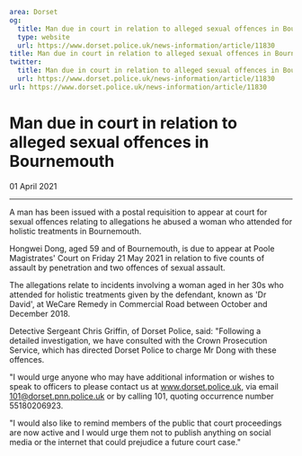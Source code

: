 ```yaml
area: Dorset
og:
  title: Man due in court in relation to alleged sexual offences in Bournemouth
  type: website
  url: https://www.dorset.police.uk/news-information/article/11830
title: Man due in court in relation to alleged sexual offences in Bournemouth |
twitter:
  title: Man due in court in relation to alleged sexual offences in Bournemouth
  url: https://www.dorset.police.uk/news-information/article/11830
url: https://www.dorset.police.uk/news-information/article/11830
```

# Man due in court in relation to alleged sexual offences in Bournemouth

01 April 2021

* * *

A man has been issued with a postal requisition to appear at court for sexual offences relating to allegations he abused a woman who attended for holistic treatments in Bournemouth.

Hongwei Dong, aged 59 and of Bournemouth, is due to appear at Poole Magistrates' Court on Friday 21 May 2021 in relation to five counts of assault by penetration and two offences of sexual assault.

The allegations relate to incidents involving a woman aged in her 30s who attended for holistic treatments given by the defendant, known as 'Dr David', at WeCare Remedy in Commercial Road between October and December 2018.

Detective Sergeant Chris Griffin, of Dorset Police, said: "Following a detailed investigation, we have consulted with the Crown Prosecution Service, which has directed Dorset Police to charge Mr Dong with these offences.

"I would urge anyone who may have additional information or wishes to speak to officers to please contact us at www.dorset.police.uk, via email 101@dorset.pnn.police.uk or by calling 101, quoting occurrence number 55180206923.

"I would also like to remind members of the public that court proceedings are now active and I would urge them not to publish anything on social media or the internet that could prejudice a future court case."

